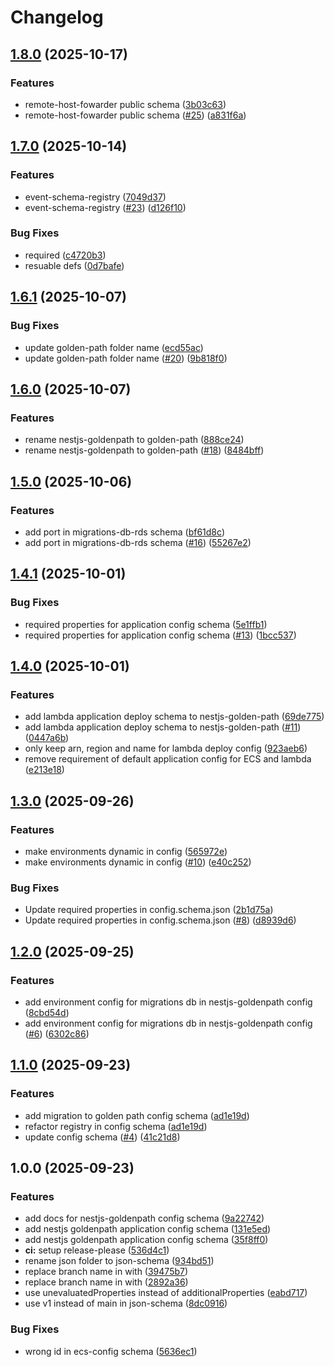 # Changelog

## [1.8.0](https://github.com/ageras-com/schema-collection/compare/v1.7.0...v1.8.0) (2025-10-17)


### Features

* remote-host-fowarder public schema ([3b03c63](https://github.com/ageras-com/schema-collection/commit/3b03c6308de47e0dc50baa2e8bfbcb4bf1398b66))
* remote-host-fowarder public schema ([#25](https://github.com/ageras-com/schema-collection/issues/25)) ([a831f6a](https://github.com/ageras-com/schema-collection/commit/a831f6a30d49c5d78d11f7b6edff4ae0d6f69bce))

## [1.7.0](https://github.com/ageras-com/schema-collection/compare/v1.6.1...v1.7.0) (2025-10-14)


### Features

* event-schema-registry ([7049d37](https://github.com/ageras-com/schema-collection/commit/7049d370627ff9a294f833fdc6bcfb2d86c9021f))
* event-schema-registry ([#23](https://github.com/ageras-com/schema-collection/issues/23)) ([d126f10](https://github.com/ageras-com/schema-collection/commit/d126f10c81512948decbe0471209806dbd6e4836))


### Bug Fixes

* required ([c4720b3](https://github.com/ageras-com/schema-collection/commit/c4720b32adda3f3c215838c89b3d7c6d26da4232))
* resuable defs ([0d7bafe](https://github.com/ageras-com/schema-collection/commit/0d7bafeb1be4ef2f150c69ac2ae7ad568889ce4f))

## [1.6.1](https://github.com/ageras-com/schema-collection/compare/v1.6.0...v1.6.1) (2025-10-07)


### Bug Fixes

* update golden-path folder name ([ecd55ac](https://github.com/ageras-com/schema-collection/commit/ecd55ac11a0c77ee2a5b29c9467bff5f5f50ad8c))
* update golden-path folder name ([#20](https://github.com/ageras-com/schema-collection/issues/20)) ([9b818f0](https://github.com/ageras-com/schema-collection/commit/9b818f099e26df4f4e393a2c5bb0f1faa3cced92))

## [1.6.0](https://github.com/ageras-com/schema-collection/compare/v1.5.0...v1.6.0) (2025-10-07)


### Features

* rename nestjs-goldenpath to golden-path ([888ce24](https://github.com/ageras-com/schema-collection/commit/888ce24cbf0ccbeb77845e1df9779fc1f97c405d))
* rename nestjs-goldenpath to golden-path ([#18](https://github.com/ageras-com/schema-collection/issues/18)) ([8484bff](https://github.com/ageras-com/schema-collection/commit/8484bff556ec8f3ea3baa6508e964ae82bfed521))

## [1.5.0](https://github.com/ageras-com/schema-collection/compare/v1.4.1...v1.5.0) (2025-10-06)


### Features

* add port in migrations-db-rds schema ([bf61d8c](https://github.com/ageras-com/schema-collection/commit/bf61d8ccd1c5f5e17ed5c8d67e8a2342273b8abc))
* add port in migrations-db-rds schema ([#16](https://github.com/ageras-com/schema-collection/issues/16)) ([55267e2](https://github.com/ageras-com/schema-collection/commit/55267e29517b28be5771bd2c2ff9c185491d8146))

## [1.4.1](https://github.com/ageras-com/schema-collection/compare/v1.4.0...v1.4.1) (2025-10-01)


### Bug Fixes

* required properties for application config schema ([5e1ffb1](https://github.com/ageras-com/schema-collection/commit/5e1ffb1b5819fd0c84c8b37c761415d8867b03e5))
* required properties for application config schema ([#13](https://github.com/ageras-com/schema-collection/issues/13)) ([1bcc537](https://github.com/ageras-com/schema-collection/commit/1bcc537331be40d2d493e2513ab937c74c0efe59))

## [1.4.0](https://github.com/ageras-com/schema-collection/compare/v1.3.0...v1.4.0) (2025-10-01)


### Features

* add lambda application deploy schema to nestjs-golden-path ([69de775](https://github.com/ageras-com/schema-collection/commit/69de775c99ca062e5350b65f59c4947731eaca2c))
* add lambda application deploy schema to nestjs-golden-path ([#11](https://github.com/ageras-com/schema-collection/issues/11)) ([0447a6b](https://github.com/ageras-com/schema-collection/commit/0447a6b8995e39109dbf0f213afe964103325b63))
* only keep arn, region and name for lambda deploy config ([923aeb6](https://github.com/ageras-com/schema-collection/commit/923aeb6b2c28d33b1134d88c1f76d2a271d11d8e))
* remove requirement of default application config for ECS and lambda ([e213e18](https://github.com/ageras-com/schema-collection/commit/e213e186ecdc83922f24e832d68698eba6a06d84))

## [1.3.0](https://github.com/ageras-com/schema-collection/compare/v1.2.0...v1.3.0) (2025-09-26)


### Features

* make environments dynamic in config ([565972e](https://github.com/ageras-com/schema-collection/commit/565972ed7c1afb6b2ef3a4e07d61b1398a61d528))
* make environments dynamic in config ([#10](https://github.com/ageras-com/schema-collection/issues/10)) ([e40c252](https://github.com/ageras-com/schema-collection/commit/e40c252f12ff94f06a199a3d28dfe23d3cce8211))


### Bug Fixes

* Update required properties in config.schema.json ([2b1d75a](https://github.com/ageras-com/schema-collection/commit/2b1d75a9017f327f52c93bce4dded7bdb86fd177))
* Update required properties in config.schema.json ([#8](https://github.com/ageras-com/schema-collection/issues/8)) ([d8939d6](https://github.com/ageras-com/schema-collection/commit/d8939d6b8bd388b25db2e82947bc5be7412db040))

## [1.2.0](https://github.com/ageras-com/schema-collection/compare/v1.1.0...v1.2.0) (2025-09-25)


### Features

* add environment config for migrations db in nestjs-goldenpath config ([8cbd54d](https://github.com/ageras-com/schema-collection/commit/8cbd54d74c4e764e3dc1e27ab94e99ba9adcbddc))
* add environment config for migrations db in nestjs-goldenpath config ([#6](https://github.com/ageras-com/schema-collection/issues/6)) ([6302c86](https://github.com/ageras-com/schema-collection/commit/6302c868366e6c60d168064cb434dd69ff3e4617))

## [1.1.0](https://github.com/ageras-com/schema-collection/compare/v1.0.0...v1.1.0) (2025-09-23)


### Features

* add migration to golden path config schema ([ad1e19d](https://github.com/ageras-com/schema-collection/commit/ad1e19d8f49aec20d9f251e79c1aa51fa381aea0))
* refactor registry in config schema ([ad1e19d](https://github.com/ageras-com/schema-collection/commit/ad1e19d8f49aec20d9f251e79c1aa51fa381aea0))
* update config schema ([#4](https://github.com/ageras-com/schema-collection/issues/4)) ([41c21d8](https://github.com/ageras-com/schema-collection/commit/41c21d8d47aba5f92a09b4c6e02b0cafde4a3602))

## 1.0.0 (2025-09-23)


### Features

* add docs for nestjs-goldenpath config schema ([9a22742](https://github.com/ageras-com/schema-collection/commit/9a2274233c6c7f721805beda7ec2e347e81fd8d8))
* add nestjs goldenpath application config schema ([131e5ed](https://github.com/ageras-com/schema-collection/commit/131e5ed1ab75189ea9bd3c69dd0db6eac58c0f0b))
* add nestjs goldenpath application config schema ([35f8ff0](https://github.com/ageras-com/schema-collection/commit/35f8ff0b977a452031233025da4a616fbf1a41dc))
* **ci:** setup release-please ([536d4c1](https://github.com/ageras-com/schema-collection/commit/536d4c1d90ec94e3e1111d98737a35c13b6b67d3))
* rename json folder to json-schema ([934bd51](https://github.com/ageras-com/schema-collection/commit/934bd51ad05070d495590b7412a36b3cd82f9ff0))
* replace branch name in  with ([39475b7](https://github.com/ageras-com/schema-collection/commit/39475b7302f32e2734a5b6181b7ccec9cd1ed112))
* replace branch name in  with ([2892a36](https://github.com/ageras-com/schema-collection/commit/2892a36570ceaf2608e823adeecd5020d2d8ce0d))
* use unevaluatedProperties instead of additionalProperties ([eabd717](https://github.com/ageras-com/schema-collection/commit/eabd7172c5f4ac38eebae4cdfabf76006d16ae50))
* use v1 instead of main in json-schema ([8dc0916](https://github.com/ageras-com/schema-collection/commit/8dc09169f02d4a8b519de4041fcd94e664d3d9ae))


### Bug Fixes

* wrong id in ecs-config schema ([5636ec1](https://github.com/ageras-com/schema-collection/commit/5636ec1e1ce150893458aa7fbf2b4d1f3236c742))

